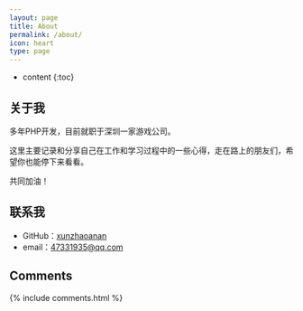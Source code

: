 ```yaml
---
layout: page
title: About
permalink: /about/
icon: heart
type: page
---
```


* content
{:toc}

## 关于我


多年PHP开发，目前就职于深圳一家游戏公司。

这里主要记录和分享自己在工作和学习过程中的一些心得，走在路上的朋友们，希望你也能停下来看看。

共同加油！



## 联系我

* GitHub：[xunzhaoanan](https://github.com/xunzhaoanan)
* email：47331935@qq.com



## Comments

{% include comments.html %}
